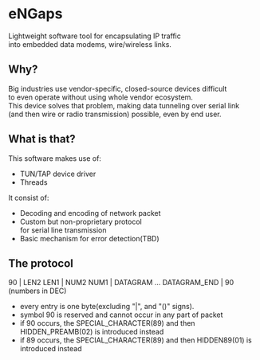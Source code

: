 # eNGaps  
Lightweight software tool for encapsulating IP traffic  
into embedded data modems, wire/wireless links.

## Why?  
Big industries use vendor-specific, closed-source devices difficult  
to even operate without using whole vendor ecosystem.  
This device solves that problem, making data tunneling over serial link  
(and then wire or radio transmission) possible, even by end user.

## What is that?  

This software makes use of:
* TUN/TAP device driver
* Threads    

It consist of:
* Decoding and encoding of network packet
* Custom but non-proprietary protocol  
for serial line transmission  
* Basic mechanism for error detection(TBD)

## The protocol  

90 | LEN2 LEN1 | NUM2 NUM1 | DATAGRAM ... DATAGRAM_END | 90        (numbers in DEC)  
  
* every entry is one byte(excluding "|", and "()" signs).  
* symbol 90 is reserved and cannot occur in any part of packet
* if 90 occurs, the SPECIAL_CHARACTER(89) and then HIDDEN_PREAMB(02) is introduced instead  
* if 89 occurs, the SPECIAL_CHARACTER(89) and then HIDDEN89(01) is introduced instead  

